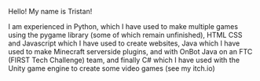 Hello! My name is Tristan!

I am experienced in Python, which I have used to make multiple games using the pygame library (some of which remain unfinished), HTML CSS and Javascript which I have used to create websites, Java which I have used to make Minecraft serverside plugins, and with OnBot Java on an FTC (FIRST Tech Challenge) team, and finally C# which I have used with the Unity game engine to create some video games (see my itch.io)
